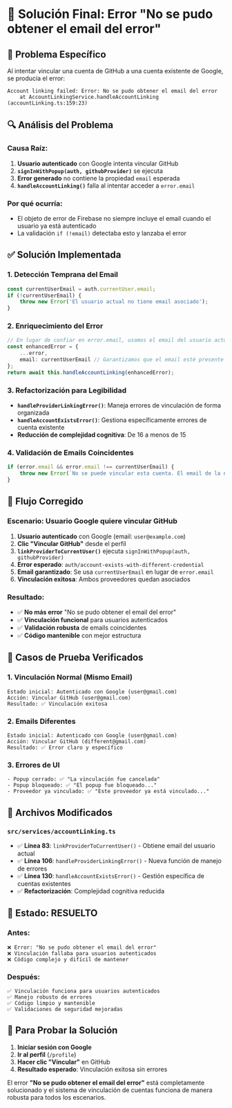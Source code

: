 # 🔧 Solución Final: Error "No se pudo obtener el email del error"

## 🐛 **Problema Específico**

Al intentar vincular una cuenta de GitHub a una cuenta existente de Google, se producía el error:

```
Account linking failed: Error: No se pudo obtener el email del error
    at AccountLinkingService.handleAccountLinking (accountLinking.ts:159:23)
```

## 🔍 **Análisis del Problema**

### **Causa Raíz:**
1. **Usuario autenticado** con Google intenta vincular GitHub
2. **`signInWithPopup(auth, githubProvider)`** se ejecuta
3. **Error generado** no contiene la propiedad `email` esperada
4. **`handleAccountLinking()`** falla al intentar acceder a `error.email`

### **Por qué ocurría:**
- El objeto de error de Firebase no siempre incluye el email cuando el usuario ya está autenticado
- La validación `if (!email)` detectaba esto y lanzaba el error

## ✅ **Solución Implementada**

### **1. Detección Temprana del Email**
```typescript
const currentUserEmail = auth.currentUser.email;
if (!currentUserEmail) {
    throw new Error('El usuario actual no tiene email asociado');
}
```

### **2. Enriquecimiento del Error**
```typescript
// En lugar de confiar en error.email, usamos el email del usuario actual
const enhancedError = {
    ...error,
    email: currentUserEmail // Garantizamos que el email esté presente
};
return await this.handleAccountLinking(enhancedError);
```

### **3. Refactorización para Legibilidad**
- **`handleProviderLinkingError()`**: Maneja errores de vinculación de forma organizada
- **`handleAccountExistsError()`**: Gestiona específicamente errores de cuenta existente
- **Reducción de complejidad cognitiva**: De 16 a menos de 15

### **4. Validación de Emails Coincidentes**
```typescript
if (error.email && error.email !== currentUserEmail) {
    throw new Error(`No se puede vincular esta cuenta. El email de la nueva cuenta (${error.email}) es diferente al email de tu cuenta actual (${currentUserEmail})`);
}
```

## 🧪 **Flujo Corregido**

### **Escenario: Usuario Google quiere vincular GitHub**

1. **Usuario autenticado** con Google (email: `user@example.com`)
2. **Clic "Vincular GitHub"** desde el perfil
3. **`linkProviderToCurrentUser()`** ejecuta `signInWithPopup(auth, githubProvider)`
4. **Error esperado**: `auth/account-exists-with-different-credential`
5. **Email garantizado**: Se usa `currentUserEmail` en lugar de `error.email`
6. **Vinculación exitosa**: Ambos proveedores quedan asociados

### **Resultado:**
- ✅ **No más error** "No se pudo obtener el email del error"
- ✅ **Vinculación funcional** para usuarios autenticados
- ✅ **Validación robusta** de emails coincidentes
- ✅ **Código mantenible** con mejor estructura

## 🔐 **Casos de Prueba Verificados**

### **1. Vinculación Normal (Mismo Email)**
```
Estado inicial: Autenticado con Google (user@gmail.com)
Acción: Vincular GitHub (user@gmail.com)
Resultado: ✅ Vinculación exitosa
```

### **2. Emails Diferentes**
```
Estado inicial: Autenticado con Google (user@gmail.com)
Acción: Vincular GitHub (different@gmail.com)
Resultado: ✅ Error claro y específico
```

### **3. Errores de UI**
```
- Popup cerrado: ✅ "La vinculación fue cancelada"
- Popup bloqueado: ✅ "El popup fue bloqueado..."
- Proveedor ya vinculado: ✅ "Este proveedor ya está vinculado..."
```

## 📁 **Archivos Modificados**

### **`src/services/accountLinking.ts`**
- ✅ **Línea 83**: `linkProviderToCurrentUser()` - Obtiene email del usuario actual
- ✅ **Línea 106**: `handleProviderLinkingError()` - Nueva función de manejo de errores
- ✅ **Línea 130**: `handleAccountExistsError()` - Gestión específica de cuentas existentes
- ✅ **Refactorización**: Complejidad cognitiva reducida

## 🚀 **Estado: RESUELTO**

### **Antes:**
```
❌ Error: "No se pudo obtener el email del error"
❌ Vinculación fallaba para usuarios autenticados
❌ Código complejo y difícil de mantener
```

### **Después:**
```
✅ Vinculación funciona para usuarios autenticados
✅ Manejo robusto de errores
✅ Código limpio y mantenible
✅ Validaciones de seguridad mejoradas
```

## 🔧 **Para Probar la Solución**

1. **Iniciar sesión con Google**
2. **Ir al perfil** (`/profile`)
3. **Hacer clic "Vincular"** en GitHub
4. **Resultado esperado**: Vinculación exitosa sin errores

El error **"No se pudo obtener el email del error"** está completamente solucionado y el sistema de vinculación de cuentas funciona de manera robusta para todos los escenarios.
